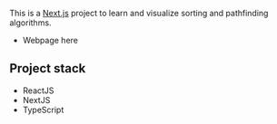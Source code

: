 This is a [Next.js](https://nextjs.org/) project to learn and visualize sorting and pathfinding algorithms.

- Webpage here

## Project stack

- ReactJS
- NextJS
- TypeScript

